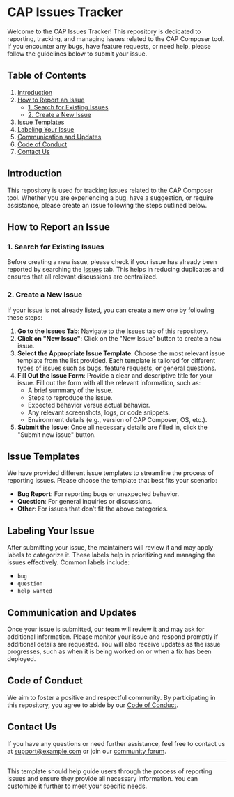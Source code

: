 # CAP Issues Tracker

Welcome to the CAP Issues Tracker! This repository is dedicated to reporting, tracking, and managing issues related to the CAP Composer tool. If you encounter any bugs, have feature requests, or need help, please follow the guidelines below to submit your issue.

## Table of Contents

1. [Introduction](#introduction)
2. [How to Report an Issue](#how-to-report-an-issue)
   - [1. Search for Existing Issues](#1-search-for-existing-issues)
   - [2. Create a New Issue](#2-create-a-new-issue)
3. [Issue Templates](#issue-templates)
4. [Labeling Your Issue](#labeling-your-issue)
5. [Communication and Updates](#communication-and-updates)
6. [Code of Conduct](#code-of-conduct)
7. [Contact Us](#contact-us)

## Introduction

This repository is used for tracking issues related to the CAP Composer tool. Whether you are experiencing a bug, have a suggestion, or require assistance, please create an issue following the steps outlined below.

## How to Report an Issue

### 1. Search for Existing Issues

Before creating a new issue, please check if your issue has already been reported by searching the [Issues](https://github.com/CAP-Issue-Tracker/issues) tab. This helps in reducing duplicates and ensures that all relevant discussions are centralized.

### 2. Create a New Issue

If your issue is not already listed, you can create a new one by following these steps:

1. **Go to the Issues Tab**: Navigate to the [Issues](https://github.com/CAP-Issue-Tracker/issues) tab of this repository.
2. **Click on "New Issue"**: Click on the "New Issue" button to create a new issue.
3. **Select the Appropriate Issue Template**: Choose the most relevant issue template from the list provided. Each template is tailored for different types of issues such as bugs, feature requests, or general questions.
4. **Fill Out the Issue Form**: Provide a clear and descriptive title for your issue. Fill out the form with all the relevant information, such as:
   - A brief summary of the issue.
   - Steps to reproduce the issue.
   - Expected behavior versus actual behavior.
   - Any relevant screenshots, logs, or code snippets.
   - Environment details (e.g., version of CAP Composer, OS, etc.).
5. **Submit the Issue**: Once all necessary details are filled in, click the "Submit new issue" button.

## Issue Templates

We have provided different issue templates to streamline the process of reporting issues. Please choose the template that best fits your scenario:

- **Bug Report**: For reporting bugs or unexpected behavior.
- **Question**: For general inquiries or discussions.
- **Other**: For issues that don’t fit the above categories.

## Labeling Your Issue

After submitting your issue, the maintainers will review it and may apply labels to categorize it. These labels help in prioritizing and managing the issues effectively. Common labels include:

- `bug`
- `question`
- `help wanted`

## Communication and Updates

Once your issue is submitted, our team will review it and may ask for additional information. Please monitor your issue and respond promptly if additional details are requested. You will also receive updates as the issue progresses, such as when it is being worked on or when a fix has been deployed.

## Code of Conduct

We aim to foster a positive and respectful community. By participating in this repository, you agree to abide by our [Code of Conduct](link-to-code-of-conduct).

## Contact Us

If you have any questions or need further assistance, feel free to contact us at [support@example.com](mailto:support@example.com) or join our [community forum](link-to-community-forum).

---

This template should help guide users through the process of reporting issues and ensure they provide all necessary information. You can customize it further to meet your specific needs.
